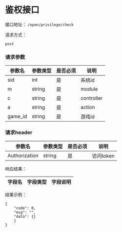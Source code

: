 # 鉴权接口

接口地址： ``` /open/privilege/check ```

请求方式：
```
post
```

### 请求参数
| 参数名 | 参数类型 | 是否必须 | 说明 |
| --- | --- | --- | --- |
| sid | int | 是 | 系统id |
| m | string | 是 | module |
| c | string | 是 | controller |
| a | string | 是 | action |
| game_id | string | 是 | 游戏id |


### 请求header
| 参数名 | 参数类型 | 是否必须 | 说明 |
| --- | --- | --- | --- |
| Authorization | string | 是 | 访问token |


响应结果：

| 字段名 | 字段类型 | 字段说明 |
| --- | --- | --- |

结果示例：
```
{
    "code": 0,
    "msg": "",
    "data": {}
    }
}
```

